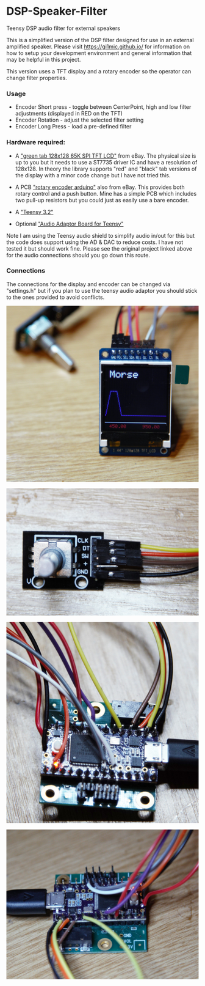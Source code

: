 # DSP-Speaker-Filter
Teensy DSP audio filter for external speakers


This is a simplified version of the DSP filter designed for use in an external amplified speaker. Please visit https://gi1mic.github.io/ for information on how to setup your development environment and general information that may be helpful in this project.

This version uses a TFT display and a rotary encoder so the operator can change filter properties.

### Usage
- Encoder Short press - toggle between CenterPoint, high and low filter adjustments (displayed in RED on the TFT)
- Encoder Rotation - adjust the selected filter setting
- Encoder Long Press - load a pre-defined filter

### Hardware required:
- A ["green tab 128x128 65K SPI TFT LCD"](https://www.ebay.co.uk/itm/1-44-128x128-65K-SPI-Full-Color-TFT-LCD-Display-Module-replace-OLED-for-Arduino/253219135818?epid=931476969&hash=item3af509614a:g:Rj8AAOSw0kNXg0qF) from eBay. The physical size is up to you but it needs to use a ST7735 driver IC and have a resolution of 128x128. In theory the library supports "red" and "black" tab versions of the display with a minor code change but I have not tried this.

- A PCB ["rotary encoder arduino"](https://www.ebay.co.uk/itm/Rotary-Encoder-Module-KY-040-Brick-Sensor-Clickable-Switch-Arduino-ARM-Pic-UK/231884393106?hash=item35fd630a92:g:9jQAAOSw2ENW7v67) also from eBay. This provides both rotary control and a push button. Mine has a simple PCB which includes two pull-up resistors but you could just as easily use a bare encoder.

- A ["Teensy 3.2"](https://www.pjrc.com/store/teensy32.html)

- Optional ["Audio Adaptor Board for Teensy"](https://www.pjrc.com/store/teensy3_audio.html)

Note I am using the Teensy audio shield to simplify audio in/out for this but the code does support using the AD & DAC to reduce costs. I have not tested it but should work fine. Please see the original project linked above for the audio connections should you go down this route.

### Connections
The connections for the display and encoder can be changed via "settings.h" but if you plan to use the teensy audio adaptor you should stick to the ones provided to avoid conflicts. 

![](https://github.com/gi1mic/DSP-Speaker-Filter/blob/master/images/display.jpg)

![](https://github.com/gi1mic/DSP-Speaker-Filter/blob/master/images/encoder.jpg)

![](https://github.com/gi1mic/DSP-Speaker-Filter/blob/master/images/connections1.jpg)

![](https://github.com/gi1mic/DSP-Speaker-Filter/blob/master/images/connections2.jpg)
